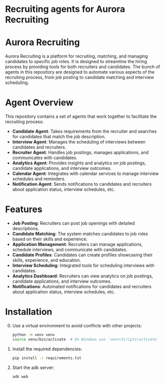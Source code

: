 # Recruiting agents for Aurora Recruiting
# Aurora Recruiting
Aurora Recruiting is a platform for recruiting, matching, and managing candidates to specific job roles.
It is designed to streamline the hiring process by providing tools for both recruiters and candidates. 
The bunch of agents in this repository are designed to automate various aspects of the recruiting process, from job posting to candidate matching and interview scheduling.
# Agent Overview
This repository contains a set of agents that work together to facilitate the recruiting process:
- **Candidate Agent**: Takes requirements from the recruiter and searches for candidates that match the job description.
- **Interview Agent**: Manages the scheduling of interviews between candidates and recruiters.
- **Recruiter Agent**: Handles job postings, manages applications, and communicates with candidates.
- **Analytics Agent**: Provides insights and analytics on job postings, candidate applications, and interview outcomes.
- **Calendar Agent**: Integrates with calendar services to manage interview schedules and reminders.
- **Notification Agent**: Sends notifications to candidates and recruiters about application status, interview schedules, etc.
# Features
- **Job Posting**: Recruiters can post job openings with detailed descriptions.
- **Candidate Matching**: The system matches candidates to job roles based on their skills and experience.
- **Application Management**: Recruiters can manage applications, schedule interviews, and communicate with candidates.
- **Candidate Profiles**: Candidates can create profiles showcasing their skills, experience, and education.
- **Interview Scheduling**: Integrated tools for scheduling interviews with candidates.
- **Analytics Dashboard**: Recruiters can view analytics on job postings, candidate applications, and interview outcomes.
- **Notifications**: Automated notifications for candidates and recruiters about application status, interview schedules, etc.

# Installation
0. Use a virtual environment to avoid conflicts with other projects:
   ```bash
   python -m venv venv
   source venv/bin/activate  # On Windows use `venv\Scripts\activate`
   ```
1. Install the required dependencies:
   ```bash
   pip install -r requirements.txt
   ```
2. Start the adk server:
   ```bash
   adk web
   ```
